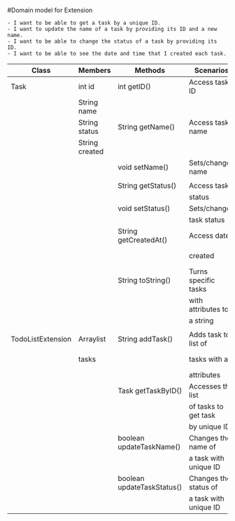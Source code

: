 #Domain model for Extension

```
- I want to be able to get a task by a unique ID.
- I want to update the name of a task by providing its ID and a new name.
- I want to be able to change the status of a task by providing its ID.
- I want to be able to see the date and time that I created each task.
```

| Class             | Members           | Methods                    | Scenarios             | Results/OutPuts           |
|-------------------|-------------------|----------------------------|-----------------------|---------------------------|
| Task              | int id            | int getID()                | Access task ID        | returns ID                |
|                   | String name       |                            |                       |                           |
|                   | String status     | String getName()           | Access task name      | returns name              |
|                   | String created    |                            |                       |                           |
|                   |                   | void setName()             | Sets/changes name     | returns nothing           |
|                   |                   |                            |                       |                           |
|                   |                   | String getStatus()         | Access task           | returns status            |
|                   |                   |                            | status                |                           |
|                   |                   | void setStatus()           | Sets/changes          | returns nothing           |
|                   |                   |                            | task status           |                           |
|                   |                   | String getCreatedAt()      | Access date           | returns date of           |
|                   |                   |                            | created               | creation in simple format |
|                   |                   | String toString()          | Turns specific tasks  | returns string with       |
|                   |                   |                            | with attributes to    | all attributes            |
|                   |                   |                            | a string              |                           |
|                   |                   |                            |                       |                           |
| TodoListExtension | Arraylist<String> | String addTask()           | Adds task to list of  | returns task added if,    |
|                   | tasks             |                            | tasks with all        | changes attribute         |
|                   |                   |                            | attributes            |                           |
|                   |                   | Task getTaskByID()         | Accesses the list     | returns the entire task   |
|                   |                   |                            | of tasks to get task  | if it exists              |
|                   |                   |                            | by unique ID          |                           |
|                   |                   | boolean updateTaskName()   | Changes the name of   | changes attribute,        |
|                   |                   |                            | a task with unique ID | returns true if changed   |
|                   |                   | boolean updateTaskStatus() | Changes the status of | changes attribute,        |
|                   |                   |                            | a task with unique ID | returns true if changed   |
